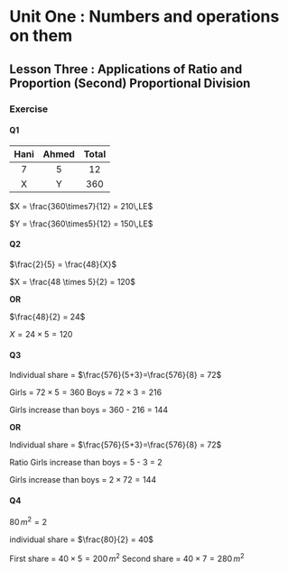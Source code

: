 <link rel="stylesheet" href="https://unpkg.com/leaflet@1.7.1/dist/leaflet.css" />
<script src="https://unpkg.com/leaflet@1.7.1/dist/leaflet.js"></script>


# Unit One : Numbers and operations on them
## Lesson Three : Applications of Ratio and Proportion (Second) Proportional Division

### Exercise

#### Q1
| Hani | Ahmed | Total |
|:----:|:-----:|:----:|
| 7    | 5     | 12   |
| X    | Y     | 360  |
  
$X = \frac{360\times7}{12} = 210\,LE$

$Y = \frac{360\times5}{12} = 150\,LE$  
  

#### Q2
$\frac{2}{5} = \frac{48}{X}$

$X = \frac{48 \times 5}{2} = 120$

**OR**

$\frac{48}{2} = 24$

$X = 24 \times 5 = 120$  

#### Q3 

Individual share = $\frac{576}{5+3}=\frac{576}{8} = 72$

Girls = $72\times 5 = 360$
Boys = $72\times 3 = 216$

Girls increase than boys = 360 - 216 = 144

**OR**  


Individual share = $\frac{576}{5+3}=\frac{576}{8} = 72$

Ratio Girls increase than boys = 5 - 3 = 2  

Girls increase than boys = $2\times 72 =144$  

#### Q4  

$80\,m^2 = 2$

individual share = $\frac{80}{2} = 40$

First share = $40\times 5 = 200\,m^2$
Second share = $40\times 7 = 280\,m^2$  

